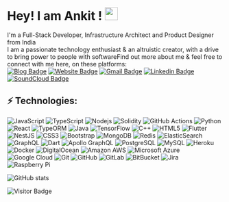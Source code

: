 <h1> Hey! I am Ankit ! <img src="https://thumbs.gfycat.com/YoungWeakCanadagoose-max-1mb.gif" width="30px"></h1>

I'm a Full-Stack Developer, Infrastructure Architect and Product Designer from India
<br/>
I am a passionate technology enthusiast & an altruistic creator, with a drive to bring power to people with softwareFind out more about me & feel free to connect with me here, on these platforms:
<br/>
[![Blog Badge](https://img.shields.io/badge/-Ankit's_Blog-grey?style=flat-square&logo=Blogger&logoColor=white&link=https://blog.ankitsanghvi.live/)](https://blog.ankitsanghvi.live/)
[![Website Badge](https://img.shields.io/badge/-Ankit's_Portfolio-black?style=flat-square&logo=Wordpress&logoColor=white&link=https://ankitsanghvi.live/)](https://ankitsanghvi.live/)
[![Gmail Badge](https://img.shields.io/badge/-ankit.sanghavi87@gmail.com-c14438?style=flat-square&logo=Gmail&logoColor=white&link=mailto:ankit.sanghavi87@gmail.com)](mailto:ankit.sanghavi87@gmail.com)
[![Linkedin Badge](https://img.shields.io/badge/-ankitsanghvi-blue?style=flat-square&logo=Linkedin&logoColor=white&link=https://www.linkedin.com/in/ankit-sanghvi-99237b1a0/)](https://www.linkedin.com/in/ankit-sanghvi-99237b1a0/)
[![SoundCloud Badge](https://img.shields.io/badge/-ankitsanghvi-orange?style=flat-square&logo=Soundcloud&logoColor=white&link=https://soundcloud.com/ankit-sanghvi-127996264/)](https://soundcloud.com/ankit-sanghvi-127996264/)

<!-- [![Ankit's GitHub activity graph](https://activity-graph.herokuapp.com/graph?username=crew-guy&theme=xcode)](https://git.io/crew-guy) -->

## ⚡ Technologies:

![JavaScript](https://img.shields.io/badge/-JavaScript-black?style=flat-square&logo=javascript)
![TypeScript](https://img.shields.io/badge/-TypeScript-007ACC?style=flat-square&logo=typescript&logoColor=white)
![Nodejs](https://img.shields.io/badge/-Nodejs-black?style=flat-square&logo=Node.js)
![Solidity](https://img.shields.io/badge/-Solidity-black?style=flat-square&logo=Solidity)
![GitHub Actions](https://img.shields.io/badge/-Github_Actions-2088FF?style=flat-square&logo=github-actions&logoColor=white)
![Python](https://img.shields.io/badge/-Python-black?style=flat-square&logo=Python)
![React](https://img.shields.io/badge/-React-45b8d8?style=flat-square&logo=react&logoColor=white)
![TypeORM](https://img.shields.io/badge/-TypeORM-red?style=flat-square&logo=TypeORM)
![Java](https://img.shields.io/badge/-java-E34A86?style=flat-square&logo=java)
![TensorFlow](https://img.shields.io/badge/-Tensorflow-C51A4A?style=flat-square&logo=Tensorflow)
![C++](https://img.shields.io/badge/-C++-00599C?style=flat-square&logo=c)
![HTML5](https://img.shields.io/badge/-HTML5-E34F26?style=flat-square&logo=html5&logoColor=white)
![Flutter](https://img.shields.io/badge/-Flutter-black?style=flat-square&logo=flutter)
![NestJS](https://img.shields.io/badge/-NestJs-ea2845?style=flat-square&logo=nestjs&logoColor=white)
![CSS3](https://img.shields.io/badge/-CSS3-1572B6?style=flat-square&logo=css3)
![Bootstrap](https://img.shields.io/badge/-Bootstrap-563D7C?style=flat-square&logo=bootstrap)
![MongoDB](https://img.shields.io/badge/-MongoDB-black?style=flat-square&logo=mongodb)
![Redis](https://img.shields.io/badge/-Redis-black?style=flat-square&logo=Redis)
![ElasticSearch](https://img.shields.io/badge/-ElasticSearch-005571?style=flat-square&logo=elasticsearch)
![GraphQL](https://img.shields.io/badge/-GraphQL-E10098?style=flat-square&logo=graphql)
![Dart](https://img.shields.io/badge/-Dart-black?style=flat-square&logo=dart)
![Apollo GraphQL](https://img.shields.io/badge/-Apollo%20GraphQL-311C87?style=flat-square&logo=apollo-graphql)
![PostgreSQL](https://img.shields.io/badge/-PostgreSQL-336791?style=flat-square&logo=postgresql)
![MySQL](https://img.shields.io/badge/-MySQL-black?style=flat-square&logo=mysql)
![Heroku](https://img.shields.io/badge/-Heroku-430098?style=flat-square&logo=heroku)
![Docker](https://img.shields.io/badge/-Docker-46a2f1?style=flat-square&logo=docker&logoColor=white)
![DigitalOcean](https://img.shields.io/badge/-Digital%20Ocean-darkblue?style=flat-square&logo=digitalocean)
![Amazon AWS](https://img.shields.io/badge/Amazon%20AWS-232F3E?style=flat-square&logo=amazon-aws)
![Microsoft Azure](https://img.shields.io/badge/Microsoft%20Azure-232F7E?style=flat-square&logo=microsoft-azure)
![Google Cloud](https://img.shields.io/badge/Google%20Cloud-black?style=flat-square&logo=google-cloud)
![Git](https://img.shields.io/badge/-Git-black?style=flat-square&logo=git)
![GitHub](https://img.shields.io/badge/-GitHub-181717?style=flat-square&logo=github)
![GitLab](https://img.shields.io/badge/-GitLab-FCA121?style=flat-square&logo=gitlab)
![BitBucket](https://img.shields.io/badge/-BitBucket-darkblue?style=flat-square&logo=bitbucket)
![Jira](https://img.shields.io/badge/-Jira-2088FF?style=flat-square&logo=jira&logoColor=white)
![Raspberry Pi](https://img.shields.io/badge/-Raspberry%20Pi-C51A4A?style=flat-square&logo=Raspberry-Pi)

<div>
  <span>
    <img src="https://github-readme-stats.vercel.app/api?username=crew-guy&count_private=true&show_icons=true&include_all_commits=true" alt="GitHub stats"/>
  </span>
  <span>
<!--     <img src="https://github-readme-stats.vercel.app/api/top-langs/?username=crew-guy&hide=TeX&layout=compact" alt="Top Langs"/> -->
  </span>
</div>
<!-- ![Github Stats](https://github-readme-stats.vercel.app/api?username=crew-guy&count_private=true&show_icons=true&include_all_commits=true) -->
<!-- ![Github Stats](https://github-readme-stats.vercel.app/api/top-langs/?username=rusty-sj&hide=TeX&layout=compact) -->

<!-- [![GitHub Streak](https://github-readme-streak-stats.herokuapp.com/?user=crew-guy)](https://github.com/DenverCoder1/github-readme-streak-stats) -->

<!-- ![Top Langs](https://github-readme-stats.vercel.app/api/top-langs/?username=crew-guy&hide=TeX&layout=compact) -->

![Visitor Badge](https://visitor-badge.laobi.icu/badge?page_id=kaiwalyakopakar.crew-guy)
